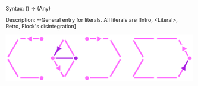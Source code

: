 Syntax:
() -> (Any)

Description:
\--General entry for literals. All literals are \[Intro, \<Literal>, Retro, Flock's disintegration]

![Literals Code](../Images/Literals%20Code.png)